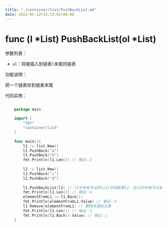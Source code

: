 ```yaml
---
title: "./container/list/PushBackList.md"
date: 2022-05-12T14:13:01+08:00
---
```

# func (l *List) PushBackList(ol *List)

参数列表：

- `ol`：将被插入到链表`l`末尾的链表

功能说明：

把一个链表存到链表末尾

代码实例：

```go

	package main

	import (
		"fmt"
		"container/list"
	)

	func main(){
		l1 := list.New()
		l1.PushBack("a")
		l1.PushBack("b")
		fmt.Println(l1.Len()) // 输出：2
		
		l2 := list.New()
		l2.PushBack("c")
		l2.PushBack("d")
		
		l1.PushBackList(l2) // l2中所有节点的list字段都是l2，在l2的所有节点都加到l1的末尾后，list字段编程了l1
		fmt.Println(l1.Len()) // 输出：4
		elementFromL1 := l1.Back();
		fmt.Println(elementFromL1.Value) // 输出：d
		l1.Remove(elementFromL1) // 删除末尾的元素
		fmt.Println(l1.Len()) // 输出：3
		fmt.Println(l1.Back().Value) // 输出：c
	}

```